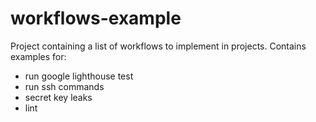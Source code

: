 # workflows-example

Project containing a list of workflows to implement in projects. Contains examples for:
  - run google lighthouse test
  - run ssh commands
  - secret key leaks
  - lint
